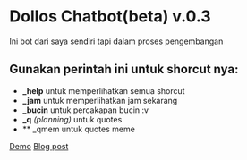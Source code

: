 # Dollos Chatbot(beta) v.0.3
Ini bot dari saya sendiri tapi dalam proses pengembangan



## Gunakan perintah ini untuk shorcut nya:
  * **_help** untuk memperlihatkan semua shorcut
  * **_jam** untuk memperlihatkan jam sekarang
  * **_bucin** untuk percakapan bucin :v 
  * **_q** *(planning)* untuk quotes 
  * ** _qmem untuk quotes meme




[Demo](https://d3ncyann.github.io/D3NCyann/Chatbot/dollos)
[Blog post](https://d3ncyan.blogspot.com)
